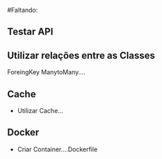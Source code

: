#Faltando:

## Testar API

## Utilizar relações entre as Classes

ForeingKey
ManytoMany....

## Cache
- Utilizar Cache...

## Docker
- Criar Container....Dockerfile
